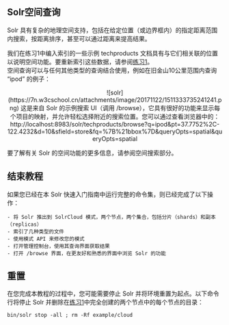 ## Solr空间查询 
<div class="content-intro view-box ">Solr 具有复杂的地理空间支持，包括在给定位置（或边界框内）的指定距离范围内搜索，按距离排序，甚至可以通过距离来提高结果。  
  
我们在练习1中编入索引的一些示例 techproducts 文档具有与它们相关联的位置以说明空间功能。要重新索引这些数据，请参阅[练习1](https://www.w3cschool.cn/solr_doc/solr_doc-2gbo2fsg.html)。  
空间查询可以与任何其他类型的查询结合使用，例如在旧金山10公里范围内查询 “ipod” 的例子：  
<p style="text-align: center; ">![solr](https://7n.w3cschool.cn/attachments/image/20171122/1511333735241241.png)  
这是来自 Solr 的示例搜索 UI（调用 /browse），它具有很好的功能来显示每个项目的映射，并允许轻松选择附近的搜索位置。您可以通过查看浏览器中的：http://localhost:8983/solr/techproducts/browse?q=ipod&amp;pt=37.7752%2C-122.4232&amp;d=10&amp;sfield=store&amp;fq=%7B%21bbox%7D&amp;queryOpts=spatial&amp;queryOpts=spatial  
  
要了解有关 Solr 的空间功能的更多信息，请参阅空间搜索部分。  

## 结束教程

如果您已经在本 Solr 快速入门指南中运行完整的命令集，则已经完成了以下操作：  

    - 将 Solr 推出到 SolrCloud 模式，两个节点，两个集合，包括分片（shards）和副本（replicas）
    - 索引了几种类型的文件
    - 使用模式 API 来修改您的模式
    - 打开管理控制台，使用其查询界面获取结果
    - 打开 /browse 界面，在更友好和熟悉的界面中浏览 Solr 的功能

## 重置

在您完成本教程的过程中，您可能需要停止 Solr 并将环境重置为起点。以下命令行将停止 Solr 并删除在[练习1](https://www.w3cschool.cn/solr_doc/solr_doc-2gbo2fsg.html)中完全创建的两个节点中的每个节点的目录：  
```
bin/solr stop -all ; rm -Rf example/cloud
```
